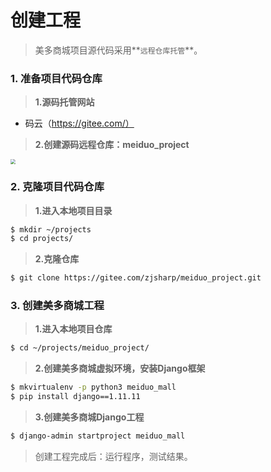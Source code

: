 # 创建工程

> 美多商城项目源代码采用**`远程仓库托管`**。

### 1. 准备项目代码仓库

> **1.源码托管网站**

* 码云（https://gitee.com/）

> **2.创建源码远程仓库：meiduo_project**

<img src="/project-preparation/images/19项目代码仓库.png" style="zoom:50%">

### 2. 克隆项目代码仓库

> **1.进入本地项目目录**

```bash
$ mkdir ~/projects
$ cd projects/
```

> **2.克隆仓库**

```bash
$ git clone https://gitee.com/zjsharp/meiduo_project.git
```

### 3. 创建美多商城工程

> **1.进入本地项目仓库**

```bash
$ cd ~/projects/meiduo_project/
```

> **2.创建美多商城虚拟环境，安装Django框架**

```bash
$ mkvirtualenv -p python3 meiduo_mall
$ pip install django==1.11.11
```

> **3.创建美多商城Django工程**

```bash
$ django-admin startproject meiduo_mall
```
> 创建工程完成后：运行程序，测试结果。
